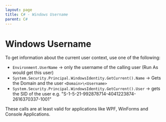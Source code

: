 ```yaml
---
layout: page
title: C# - Windows Username
parent: C#
---
```


# Windows Username

To get information about the current user context, use one of the following:

* `Environment.UserName` -> only the username of the calling user (Run As would get this user)
* `System.Security.Principal.WindowsIdentity.GetCurrent().Name` -> Gets the Domain and the user `<Domain>\<Username>` 
* `System.Security.Principal.WindowsIdentity.GetCurrent().User` -> gets the SID of the user e.g. "S-1-5-21-992878714-4041223874-2616370337-1001"

These calls are at least valid for applications like WPF, WinForms and Console Applications.